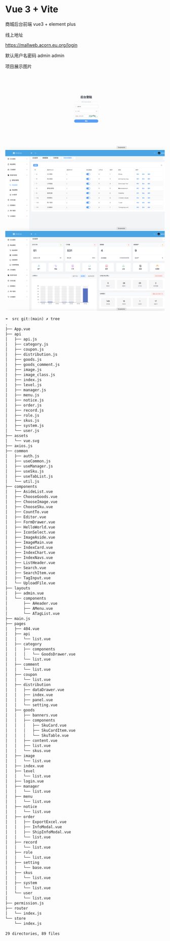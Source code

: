 # Vue 3 + Vite


商城后台前端 vue3 + element plus


线上地址

https://mallweb.acorn.eu.org/login

默认用户名密码 admin admin

项目展示图片
![Screenshot 2023-02-19 at 17.31.22.png](demo_image%2FScreenshot%202023-02-19%20at%2017.31.22.png)
![Screenshot 2023-02-19 at 17.30.36.png](demo_image%2FScreenshot%202023-02-19%20at%2017.30.36.png)
![Screenshot 2023-02-19 at 17.29.29.png](demo_image%2FScreenshot%202023-02-19%20at%2017.29.29.png)












```
➜  src git:(main) ✗ tree
.
├── App.vue
├── api
│   ├── api.js
│   ├── category.js
│   ├── coupon.js
│   ├── distribution.js
│   ├── goods.js
│   ├── goods_comment.js
│   ├── image.js
│   ├── image_class.js
│   ├── index.js
│   ├── level.js
│   ├── manager.js
│   ├── menu.js
│   ├── notice.js
│   ├── order.js
│   ├── record.js
│   ├── role.js
│   ├── skus.js
│   ├── system.js
│   └── user.js
├── assets
│   └── vue.svg
├── axios.js
├── common
│   ├── auth.js
│   ├── useCommon.js
│   ├── useManager.js
│   ├── useSku.js
│   ├── useTabList.js
│   └── util.js
├── components
│   ├── AsideList.vue
│   ├── ChooseGoods.vue
│   ├── ChooseImage.vue
│   ├── ChooseSku.vue
│   ├── CountTo.vue
│   ├── Editor.vue
│   ├── FormDrawer.vue
│   ├── HelloWorld.vue
│   ├── IconSelect.vue
│   ├── ImageAside.vue
│   ├── ImageMain.vue
│   ├── IndexCard.vue
│   ├── IndexChart.vue
│   ├── IndexNavs.vue
│   ├── ListHeader.vue
│   ├── Search.vue
│   ├── SearchItem.vue
│   ├── TagInput.vue
│   └── UploadFile.vue
├── layouts
│   ├── admin.vue
│   └── components
│       ├── AHeader.vue
│       ├── AMenu.vue
│       └── ATagList.vue
├── main.js
├── pages
│   ├── 404.vue
│   ├── api
│   │   └── list.vue
│   ├── category
│   │   ├── components
│   │   │   └── GoodsDrawer.vue
│   │   └── list.vue
│   ├── comment
│   │   └── list.vue
│   ├── coupon
│   │   └── list.vue
│   ├── distribution
│   │   ├── dataDrawer.vue
│   │   ├── index.vue
│   │   ├── panel.vue
│   │   └── setting.vue
│   ├── goods
│   │   ├── banners.vue
│   │   ├── components
│   │   │   ├── SkuCard.vue
│   │   │   ├── SkuCardItem.vue
│   │   │   └── SkuTable.vue
│   │   ├── content.vue
│   │   ├── list.vue
│   │   └── skus.vue
│   ├── image
│   │   └── list.vue
│   ├── index.vue
│   ├── level
│   │   └── list.vue
│   ├── login.vue
│   ├── manager
│   │   └── list.vue
│   ├── menu
│   │   └── list.vue
│   ├── notice
│   │   └── list.vue
│   ├── order
│   │   ├── ExportExcel.vue
│   │   ├── InfoModal.vue
│   │   ├── ShipInfoModal.vue
│   │   └── list.vue
│   ├── record
│   │   └── list.vue
│   ├── role
│   │   └── list.vue
│   ├── setting
│   │   └── base.vue
│   ├── skus
│   │   └── list.vue
│   ├── system
│   │   └── list.vue
│   └── user
│       └── list.vue
├── permission.js
├── router
│   └── index.js
└── store
    └── index.js

29 directories, 89 files
```